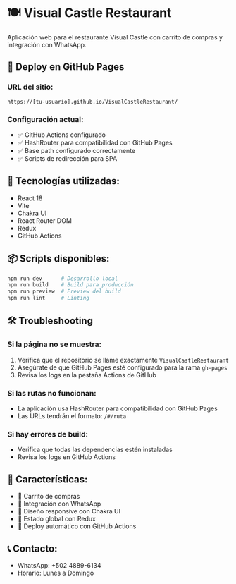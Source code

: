 # 🍽️ Visual Castle Restaurant

Aplicación web para el restaurante Visual Castle con carrito de compras y integración con WhatsApp.

## 🚀 Deploy en GitHub Pages

### URL del sitio:
`https://[tu-usuario].github.io/VisualCastleRestaurant/`

### Configuración actual:
- ✅ GitHub Actions configurado
- ✅ HashRouter para compatibilidad con GitHub Pages
- ✅ Base path configurado correctamente
- ✅ Scripts de redirección para SPA

## 🔧 Tecnologías utilizadas:
- React 18
- Vite
- Chakra UI
- React Router DOM
- Redux
- GitHub Actions

## 📦 Scripts disponibles:
```bash
npm run dev      # Desarrollo local
npm run build    # Build para producción
npm run preview  # Preview del build
npm run lint     # Linting
```

## 🛠️ Troubleshooting

### Si la página no se muestra:
1. Verifica que el repositorio se llame exactamente `VisualCastleRestaurant`
2. Asegúrate de que GitHub Pages esté configurado para la rama `gh-pages`
3. Revisa los logs en la pestaña Actions de GitHub

### Si las rutas no funcionan:
- La aplicación usa HashRouter para compatibilidad con GitHub Pages
- Las URLs tendrán el formato: `/#/ruta`

### Si hay errores de build:
- Verifica que todas las dependencias estén instaladas
- Revisa los logs en GitHub Actions

## 📱 Características:
- 🛒 Carrito de compras
- 📱 Integración con WhatsApp
- 🎨 Diseño responsive con Chakra UI
- 🔄 Estado global con Redux
- 🚀 Deploy automático con GitHub Actions

## 📞 Contacto:
- WhatsApp: +502 4889-6134
- Horario: Lunes a Domingo
